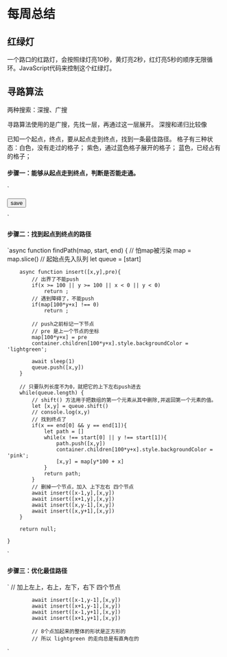 # 每周总结

## 红绿灯
一个路口的红路灯，会按照绿灯亮10秒，黄灯亮2秒，红灯亮5秒的顺序无限循环。JavaScript代码来控制这个红绿灯。


## 寻路算法
两种搜索：深搜、广搜

寻路算法使用的是广搜，先找一层，再通过这一层展开。
深搜和递归比较像

已知一个起点，终点，要从起点走到终点，找到一条最佳路径。
格子有三种状态：白色，没有走过的格子；
紫色，通过蓝色格子展开的格子；
蓝色，已经占有的格子；

#### 步骤一：能够从起点走到终点，判断是否能走通。

`
<style>
    .cell {
        display:inline-block;
        width:6px;
        height:6px;
        background-color: #ccc;
        border-bottom:solid 1px white;
        border-right:solid 1px white;
        vertical-align: middle;
    }
    #container{
        width:701px;
    }
</style>
<div id="container"></div>
<button onclick="localStorage.map = JSON.stringify(map)">save</button>
 
<script>
    var map = localStorage.map ? JSON.parse(localStorage.map) : new Array(10000).fill(0);
    let container = document.getElementById("container");
    for(let y = 0; y < 100; y++) {
        for(let x = 0; x < 100; x++) {
            let cell = document.createElement("div");
            cell.classList.add("cell");
 
            if(map[y * 100 + x] === 1)
                cell.style.backgroundColor = 'orange';
 
            cell.addEventListener("mouseover", () => {
                if(mouse) {
                    if(clear) {
                        cell.style.backgroundColor = '';
                        map[y * 100 + x] = 0;
                    } else {
                        cell.style.backgroundColor = 'orange';
                        map[y * 100 + x] = 1;
                    }
                }
                     
            })
 
            container.appendChild(cell);
        }
    }
    let mouse = false;
    let clear = false;
 
    document.addEventListener('mousedown', e => {
        mouse = true
        clear = (e.which === 3);
    })
    document.addEventListener('mouseup', ()=> mouse = false)
 
    document.addEventListener('contextmenu', e => e.preventDefault())
 
    function sleep(t){
        return new Promise(function(resolve){
            setTimeout(resolve, t);
        });
    }    
    
    async function findPath(map, start, end) {
        // 怕map被污染
        map = map.slice()
        // 起始点先入队列
        let queue = [start]

        async function insert([x,y]){
            // 出界了不能push
            if(x >= 100 || y >= 100 || x < 0 || y < 0)
                return ;
            // 遇到障碍了，不能push
            if(map[100*y+x] !== 0)
                return ;

            // push之前标记一下节点
            map[100*y+x] = 2
            container.children[100*y+x].style.backgroundColor = 'lightgreen';

            await sleep(5)
            queue.push([x,y])
        }

        // 只要队列长度不为0，就把它的上下左右push进去
        while(queue.length) {
            // shift() 方法用于把数组的第一个元素从其中删除,并返回第一个元素的值。
            let [x,y] = queue.shift()
            // console.log(x,y)
            // 找到终点了
            if(x == end[0] && y == end[1]){
                return true;
            }
            // 删掉一个节点，加入四个节点
            await insert([x-1,y])
            await insert([x+1,y])
            await insert([x,y-1])
            await insert([x,y+1])
        }

        return false;
        
    }
</script>
`

#### 步骤二：找到起点到终点的路径

`async function findPath(map, start, end) {
        // 怕map被污染
        map = map.slice()
        // 起始点先入队列
        let queue = [start]

        async function insert([x,y],pre){
            // 出界了不能push
            if(x >= 100 || y >= 100 || x < 0 || y < 0)
                return ;
            // 遇到障碍了，不能push
            if(map[100*y+x] !== 0)
                return ;

            // push之前标记一下节点
            // pre 是上一个节点的坐标
            map[100*y+x] = pre
            container.children[100*y+x].style.backgroundColor = 'lightgreen';

            await sleep(1)
            queue.push([x,y])
        }

        // 只要队列长度不为0，就把它的上下左右push进去
        while(queue.length) {
            // shift() 方法用于把数组的第一个元素从其中删除,并返回第一个元素的值。
            let [x,y] = queue.shift()
            // console.log(x,y)
            // 找到终点了
            if(x == end[0] && y == end[1]){
                let path = []
                while(x !== start[0] || y !== start[1]){
                    path.push([x,y])
                    container.children[100*y+x].style.backgroundColor = 'pink';
                    [x,y] = map[y*100 + x]
                } 
                return path;
            }
            // 删掉一个节点，加入 上下左右 四个节点
            await insert([x-1,y],[x,y])
            await insert([x+1,y],[x,y])
            await insert([x,y-1],[x,y])
            await insert([x,y+1],[x,y])
        }

        return null;
        
    }
`

#### 步骤三：优化最佳路径

`
            // 加上左上，右上，左下，右下 四个节点
            
            await insert([x-1,y-1],[x,y])
            await insert([x+1,y-1],[x,y])
            await insert([x-1,y+1],[x,y])
            await insert([x+1,y+1],[x,y])

            // 8个点加起来的整体的形状是正方形的
            // 所以 lightgreen 的走向总是有直角在的
`



